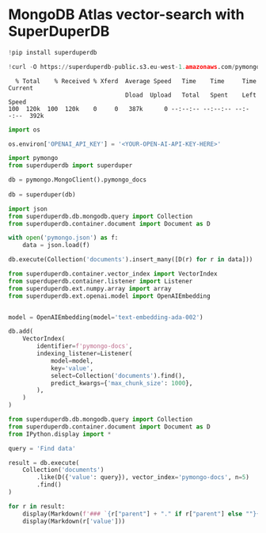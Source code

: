 # MongoDB Atlas vector-search with SuperDuperDB


```python
!pip install superduperdb
```


```python
!curl -O https://superduperdb-public.s3.eu-west-1.amazonaws.com/pymongo.json
```

      % Total    % Received % Xferd  Average Speed   Time    Time     Time  Current
                                     Dload  Upload   Total   Spent    Left  Speed
    100  120k  100  120k    0     0   387k      0 --:--:-- --:--:-- --:--:--  392k



```python
import os

os.environ['OPENAI_API_KEY'] = '<YOUR-OPEN-AI-API-KEY-HERE>'
```


```python
import pymongo
from superduperdb import superduper

db = pymongo.MongoClient().pymongo_docs
    
db = superduper(db)
```


```python
import json
from superduperdb.db.mongodb.query import Collection
from superduperdb.container.document import Document as D

with open('pymongo.json') as f:
    data = json.load(f)

db.execute(Collection('documents').insert_many([D(r) for r in data]))
```


```python
from superduperdb.container.vector_index import VectorIndex
from superduperdb.container.listener import Listener
from superduperdb.ext.numpy.array import array
from superduperdb.ext.openai.model import OpenAIEmbedding


model = OpenAIEmbedding(model='text-embedding-ada-002')

db.add(
    VectorIndex(
        identifier=f'pymongo-docs',
        indexing_listener=Listener(
            model=model,
            key='value',
            select=Collection('documents').find(),
            predict_kwargs={'max_chunk_size': 1000},
        ),
    )
)
```


```python
from superduperdb.db.mongodb.query import Collection
from superduperdb.container.document import Document as D
from IPython.display import *

query = 'Find data'

result = db.execute(
    Collection('documents')
        .like(D({'value': query}), vector_index='pymongo-docs', n=5)
        .find()
)

for r in result:
    display(Markdown(f'### `{r["parent"] + "." if r["parent"] else ""}{r["res"]}`'))
    display(Markdown(r['value']))
```
